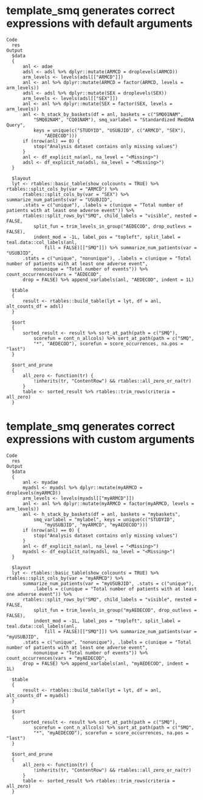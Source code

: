 # template_smq generates correct expressions with default arguments

    Code
      res
    Output
      $data
      {
          anl <- adae
          adsl <- adsl %>% dplyr::mutate(ARMCD = droplevels(ARMCD))
          arm_levels <- levels(adsl[["ARMCD"]])
          anl <- anl %>% dplyr::mutate(ARMCD = factor(ARMCD, levels = arm_levels))
          adsl <- adsl %>% dplyr::mutate(SEX = droplevels(SEX))
          arm_levels <- levels(adsl[["SEX"]])
          anl <- anl %>% dplyr::mutate(SEX = factor(SEX, levels = arm_levels))
          anl <- h_stack_by_baskets(df = anl, baskets = c("SMQ01NAM", 
              "SMQ02NAM", "CQ01NAM"), smq_varlabel = "Standardized MedDRA Query", 
              keys = unique(c("STUDYID", "USUBJID", c("ARMCD", "SEX"), 
                  "AEDECOD")))
          if (nrow(anl) == 0) {
              stop("Analysis dataset contains only missing values")
          }
          anl <- df_explicit_na(anl, na_level = "<Missing>")
          adsl <- df_explicit_na(adsl, na_level = "<Missing>")
      }
      
      $layout
      lyt <- rtables::basic_table(show_colcounts = TRUE) %>% rtables::split_cols_by(var = "ARMCD") %>% 
          rtables::split_cols_by(var = "SEX") %>% summarize_num_patients(var = "USUBJID", 
          .stats = c("unique"), .labels = c(unique = "Total number of patients with at least one adverse event")) %>% 
          rtables::split_rows_by("SMQ", child_labels = "visible", nested = FALSE, 
              split_fun = trim_levels_in_group("AEDECOD", drop_outlevs = FALSE), 
              indent_mod = -1L, label_pos = "topleft", split_label = teal.data::col_labels(anl, 
                  fill = FALSE)[["SMQ"]]) %>% summarize_num_patients(var = "USUBJID", 
          .stats = c("unique", "nonunique"), .labels = c(unique = "Total number of patients with at least one adverse event", 
              nonunique = "Total number of events")) %>% count_occurrences(vars = "AEDECOD", 
          drop = FALSE) %>% append_varlabels(anl, "AEDECOD", indent = 1L)
      
      $table
      {
          result <- rtables::build_table(lyt = lyt, df = anl, alt_counts_df = adsl)
      }
      
      $sort
      {
          sorted_result <- result %>% sort_at_path(path = c("SMQ"), 
              scorefun = cont_n_allcols) %>% sort_at_path(path = c("SMQ", 
              "*", "AEDECOD"), scorefun = score_occurrences, na.pos = "last")
      }
      
      $sort_and_prune
      {
          all_zero <- function(tr) {
              !inherits(tr, "ContentRow") && rtables::all_zero_or_na(tr)
          }
          table <- sorted_result %>% rtables::trim_rows(criteria = all_zero)
      }
      

# template_smq generates correct expressions with custom arguments

    Code
      res
    Output
      $data
      {
          anl <- myadae
          myadsl <- myadsl %>% dplyr::mutate(myARMCD = droplevels(myARMCD))
          arm_levels <- levels(myadsl[["myARMCD"]])
          anl <- anl %>% dplyr::mutate(myARMCD = factor(myARMCD, levels = arm_levels))
          anl <- h_stack_by_baskets(df = anl, baskets = "mybaskets", 
              smq_varlabel = "mylabel", keys = unique(c("STUDYID", 
                  "myUSUBJID", "myARMCD", "myAEDECOD")))
          if (nrow(anl) == 0) {
              stop("Analysis dataset contains only missing values")
          }
          anl <- df_explicit_na(anl, na_level = "<Missing>")
          myadsl <- df_explicit_na(myadsl, na_level = "<Missing>")
      }
      
      $layout
      lyt <- rtables::basic_table(show_colcounts = TRUE) %>% rtables::split_cols_by(var = "myARMCD") %>% 
          summarize_num_patients(var = "myUSUBJID", .stats = c("unique"), 
              .labels = c(unique = "Total number of patients with at least one adverse event")) %>% 
          rtables::split_rows_by("SMQ", child_labels = "visible", nested = FALSE, 
              split_fun = trim_levels_in_group("myAEDECOD", drop_outlevs = FALSE), 
              indent_mod = -1L, label_pos = "topleft", split_label = teal.data::col_labels(anl, 
                  fill = FALSE)[["SMQ"]]) %>% summarize_num_patients(var = "myUSUBJID", 
          .stats = c("unique", "nonunique"), .labels = c(unique = "Total number of patients with at least one adverse event", 
              nonunique = "Total number of events")) %>% count_occurrences(vars = "myAEDECOD", 
          drop = FALSE) %>% append_varlabels(anl, "myAEDECOD", indent = 1L)
      
      $table
      {
          result <- rtables::build_table(lyt = lyt, df = anl, alt_counts_df = myadsl)
      }
      
      $sort
      {
          sorted_result <- result %>% sort_at_path(path = c("SMQ"), 
              scorefun = cont_n_allcols) %>% sort_at_path(path = c("SMQ", 
              "*", "myAEDECOD"), scorefun = score_occurrences, na.pos = "last")
      }
      
      $sort_and_prune
      {
          all_zero <- function(tr) {
              !inherits(tr, "ContentRow") && rtables::all_zero_or_na(tr)
          }
          table <- sorted_result %>% rtables::trim_rows(criteria = all_zero)
      }
      

